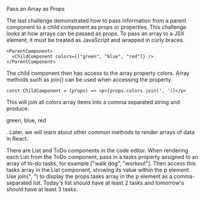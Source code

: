 Pass an Array as Props


The last challenge demonstrated how to pass information from a parent component to a child component as props or properties. This challenge looks at how arrays can be passed as props. To pass an array to a JSX element, it must be treated as JavaScript and wrapped in curly braces.

    <ParentComponent>
      <ChildComponent colors={["green", "blue", "red"]} />
    </ParentComponent>
    
The child component then has access to the array property colors. Array methods such as join() can be used when accessing the property.

    const ChildComponent = (props) => <p>{props.colors.join(', ')}</p>
    
This will join all colors array items into a comma separated string and produce: <p>green, blue, red</p>. Later, we will learn about other common methods to render arrays of data in React.

There are List and ToDo components in the code editor. When rendering each List from the ToDo component, pass in a tasks property assigned to an array of to-do tasks, for example ["walk dog", "workout"]. Then access this tasks array in the List component, showing its value within the p element. Use join(", ") to display the props.tasks array in the p element as a comma-separated list. Today's list should have at least 2 tasks and tomorrow's should have at least 3 tasks.
